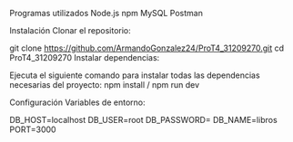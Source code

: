 Programas utilizados
Node.js 
npm 
MySQL 
Postman  

Instalación
Clonar el repositorio:

git clone https://github.com/ArmandoGonzalez24/ProT4_31209270.git
cd ProT4_31209270
Instalar dependencias:

Ejecuta el siguiente comando para instalar todas las dependencias necesarias del proyecto: npm install / npm run dev 

Configuración
Variables de entorno:

DB_HOST=localhost
DB_USER=root
DB_PASSWORD=
DB_NAME=libros
PORT=3000
